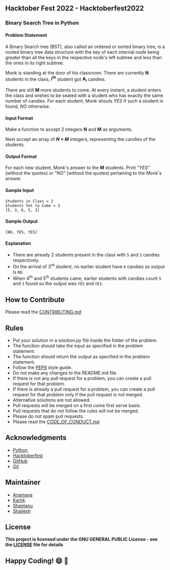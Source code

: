 ## Hacktober Fest 2022 - Hacktoberfest2022
### Binary Search Tree in Python

#### Problem Statement
A Binary Search tree (BST), also called an ordered or sorted binary tree, is a rooted binary tree data structure with the key of each internal node being greater than all the keys in the respective node's left subtree and less than the ones in its right subtree.

Monk is standing at the door of his classroom. There are currently **N** students in the class, **i<sup>th</sup>** student got **A<sub>i</sub>** candies.

There are still **M** more students to come. At every instant, a student enters the class and wishes to be seated with a student who has exactly the same number of candies. For each student, Monk shouts _YES_ if such a student is found, _NO_ otherwise.

#### Input Format
Make a function to accept 2 integers **N** and **M** as arguments.

Next accept an array of ***N + M*** integers, representing the candies of the students.

#### Output Format
For each new student, Monk's answer to the **M** students.
Print _"YES"_ (without the quotes) or _"NO"_ (without the quotes) pertaining to the Monk's answer.


#### Sample Input
```
Students in Class = 2
Students Yet to Come = 3
[5, 3, 6, 5, 3]
```

#### Sample Output
```
[NO, YES, YES]
```

#### Explanation 
- There are already 2 students present in the class with ```5``` and ```3``` candies respectively.
- On the arrival of 3<sup>rd</sup> student, no earlier student have ```6``` candies so output is ```NO```.
- When 4<sup>th</sup> and 5<sup>th</sup> students came, earlier students with candies count ```5``` and ```3``` found so the output was ```YES``` and ```YES```.

## How to Contribute
Please read the [CONTRIBUTING.md](../../CONTRIBUTING.md)

## Rules
- Put your solution in a solution.py file inside the folder of the problem.
- The function should take the input as specified in the problem statement.
- The function should return the output as specified in the problem statement.
- Follow the [PEP8](https://www.python.org/dev/peps/pep-0008/) style guide.
- Do not make any changes to the README.md file.
- If there is not any pull request for a problem, you can create a pull request for that problem.
- If there is already a pull request for a problem, you can create a pull request for that problem only if the pull request is not merged.
- Alternative solutions are not allowed.
- Pull requests will be merged on a first come first serve basis.
- Pull requests that do not follow the rules will not be merged.
- Please do not spam pull requests.
- Please read the [CODE_OF_CONDUCT.md](../../CODE_OF_CONDUCT.md)

## Acknowledgments
- [Python](https://www.python.org/)
- [Hacktoberfest](https://hacktoberfest.digitalocean.com/)
- [GitHub](https://github.com)
- [Git](https://git-scm.com/)

## Maintainer
- [Anamaya](https://www.linkedin.com/in/anamaya1729/)
- [Kartik](https://github.com/kartik007007)
- [Shantanu](https://github.com/neutralWire)
- [Shailesh](https://github.com/ShaileshKumar007)

## License
**This project is licensed under the GNU GENERAL PUBLIC License - see the [LICENSE](../../LICENSE) file for details**

## Happy Coding! :smile: :tada:

